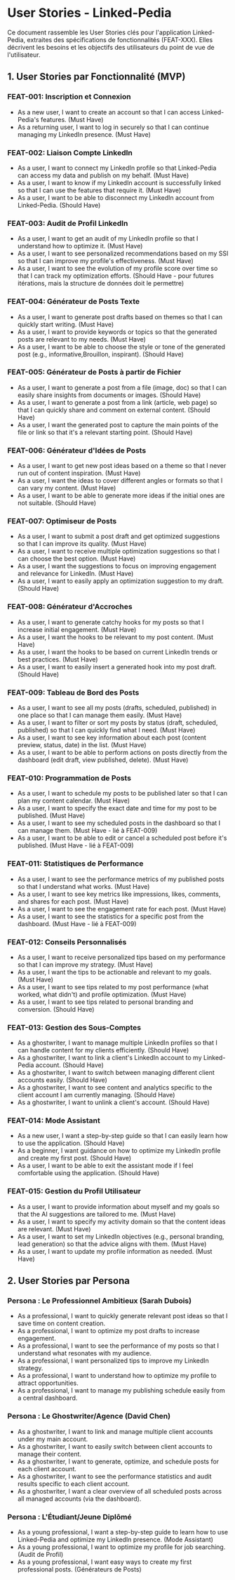 # User Stories - Linked-Pedia

Ce document rassemble les User Stories clés pour l'application Linked-Pedia, extraites des spécifications de fonctionnalités (FEAT-XXX). Elles décrivent les besoins et les objectifs des utilisateurs du point de vue de l'utilisateur.

## 1. User Stories par Fonctionnalité (MVP)

### FEAT-001: Inscription et Connexion

- As a new user, I want to create an account so that I can access Linked-Pedia's features. (Must Have)
- As a returning user, I want to log in securely so that I can continue managing my LinkedIn presence. (Must Have)

### FEAT-002: Liaison Compte LinkedIn

- As a user, I want to connect my LinkedIn profile so that Linked-Pedia can access my data and publish on my behalf. (Must Have)
- As a user, I want to know if my LinkedIn account is successfully linked so that I can use the features that require it. (Must Have)
- As a user, I want to be able to disconnect my LinkedIn account from Linked-Pedia. (Should Have)

### FEAT-003: Audit de Profil LinkedIn

- As a user, I want to get an audit of my LinkedIn profile so that I understand how to optimize it. (Must Have)
- As a user, I want to see personalized recommendations based on my SSI so that I can improve my profile's effectiveness. (Must Have)
- As a user, I want to see the evolution of my profile score over time so that I can track my optimization efforts. (Should Have - pour futures itérations, mais la structure de données doit le permettre)

### FEAT-004: Générateur de Posts Texte

- As a user, I want to generate post drafts based on themes so that I can quickly start writing. (Must Have)
- As a user, I want to provide keywords or topics so that the generated posts are relevant to my needs. (Must Have)
- As a user, I want to be able to choose the style or tone of the generated post (e.g., informative,Brouillon, inspirant). (Should Have)

### FEAT-005: Générateur de Posts à partir de Fichier

- As a user, I want to generate a post from a file (image, doc) so that I can easily share insights from documents or images. (Should Have)
- As a user, I want to generate a post from a link (article, web page) so that I can quickly share and comment on external content. (Should Have)
- As a user, I want the generated post to capture the main points of the file or link so that it's a relevant starting point. (Should Have)

### FEAT-006: Générateur d'Idées de Posts

- As a user, I want to get new post ideas based on a theme so that I never run out of content inspiration. (Must Have)
- As a user, I want the ideas to cover different angles or formats so that I can vary my content. (Must Have)
- As a user, I want to be able to generate more ideas if the initial ones are not suitable. (Should Have)

### FEAT-007: Optimiseur de Posts

- As a user, I want to submit a post draft and get optimized suggestions so that I can improve its quality. (Must Have)
- As a user, I want to receive multiple optimization suggestions so that I can choose the best option. (Must Have)
- As a user, I want the suggestions to focus on improving engagement and relevance for LinkedIn. (Must Have)
- As a user, I want to easily apply an optimization suggestion to my draft. (Should Have)

### FEAT-008: Générateur d'Accroches

- As a user, I want to generate catchy hooks for my posts so that I increase initial engagement. (Must Have)
- As a user, I want the hooks to be relevant to my post content. (Must Have)
- As a user, I want the hooks to be based on current LinkedIn trends or best practices. (Must Have)
- As a user, I want to easily insert a generated hook into my post draft. (Should Have)

### FEAT-009: Tableau de Bord des Posts

- As a user, I want to see all my posts (drafts, scheduled, published) in one place so that I can manage them easily. (Must Have)
- As a user, I want to filter or sort my posts by status (draft, scheduled, published) so that I can quickly find what I need. (Must Have)
- As a user, I want to see key information about each post (content preview, status, date) in the list. (Must Have)
- As a user, I want to be able to perform actions on posts directly from the dashboard (edit draft, view published, delete). (Must Have)

### FEAT-010: Programmation de Posts

- As a user, I want to schedule my posts to be published later so that I can plan my content calendar. (Must Have)
- As a user, I want to specify the exact date and time for my post to be published. (Must Have)
- As a user, I want to see my scheduled posts in the dashboard so that I can manage them. (Must Have - lié à FEAT-009)
- As a user, I want to be able to edit or cancel a scheduled post before it's published. (Must Have - lié à FEAT-009)

### FEAT-011: Statistiques de Performance

- As a user, I want to see the performance metrics of my published posts so that I understand what works. (Must Have)
- As a user, I want to see key metrics like impressions, likes, comments, and shares for each post. (Must Have)
- As a user, I want to see the engagement rate for each post. (Must Have)
- As a user, I want to see the statistics for a specific post from the dashboard. (Must Have - lié à FEAT-009)

### FEAT-012: Conseils Personnalisés

- As a user, I want to receive personalized tips based on my performance so that I can improve my strategy. (Must Have)
- As a user, I want the tips to be actionable and relevant to my goals. (Must Have)
- As a user, I want to see tips related to my post performance (what worked, what didn't) and profile optimization. (Must Have)
- As a user, I want to see tips related to personal branding and conversion. (Should Have)

### FEAT-013: Gestion des Sous-Comptes

- As a ghostwriter, I want to manage multiple LinkedIn profiles so that I can handle content for my clients efficiently. (Should Have)
- As a ghostwriter, I want to link a client's LinkedIn account to my Linked-Pedia account. (Should Have)
- As a ghostwriter, I want to switch between managing different client accounts easily. (Should Have)
- As a ghostwriter, I want to see content and analytics specific to the client account I am currently managing. (Should Have)
- As a ghostwriter, I want to unlink a client's account. (Should Have)

### FEAT-014: Mode Assistant

- As a new user, I want a step-by-step guide so that I can easily learn how to use the application. (Should Have)
- As a beginner, I want guidance on how to optimize my LinkedIn profile and create my first post. (Should Have)
- As a user, I want to be able to exit the assistant mode if I feel comfortable using the application. (Should Have)

### FEAT-015: Gestion du Profil Utilisateur

- As a user, I want to provide information about myself and my goals so that the AI suggestions are tailored to me. (Must Have)
- As a user, I want to specify my activity domain so that the content ideas are relevant. (Must Have)
- As a user, I want to set my LinkedIn objectives (e.g., personal branding, lead generation) so that the advice aligns with them. (Must Have)
- As a user, I want to update my profile information as needed. (Must Have)

## 2. User Stories par Persona

### Persona : Le Professionnel Ambitieux (Sarah Dubois)

- As a professional, I want to quickly generate relevant post ideas so that I save time on content creation.
- As a professional, I want to optimize my post drafts to increase engagement.
- As a professional, I want to see the performance of my posts so that I understand what resonates with my audience.
- As a professional, I want personalized tips to improve my LinkedIn strategy.
- As a professional, I want to understand how to optimize my profile to attract opportunities.
- As a professional, I want to manage my publishing schedule easily from a central dashboard.

### Persona : Le Ghostwriter/Agence (David Chen)

- As a ghostwriter, I want to link and manage multiple client accounts under my main account.
- As a ghostwriter, I want to easily switch between client accounts to manage their content.
- As a ghostwriter, I want to generate, optimize, and schedule posts for each client account.
- As a ghostwriter, I want to see the performance statistics and audit results specific to each client account.
- As a ghostwriter, I want a clear overview of all scheduled posts across all managed accounts (via the dashboard).

### Persona : L'Étudiant/Jeune Diplômé

- As a young professional, I want a step-by-step guide to learn how to use Linked-Pedia and optimize my LinkedIn presence. (Mode Assistant)
- As a young professional, I want to optimize my profile for job searching. (Audit de Profil)
- As a young professional, I want easy ways to create my first professional posts. (Générateurs de Posts)
